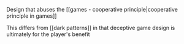 Design that abuses the [[games - cooperative principle|cooperative principle in games]]


This differs from [[dark patterns]] in that deceptive game design is ultimately for the player's benefit
